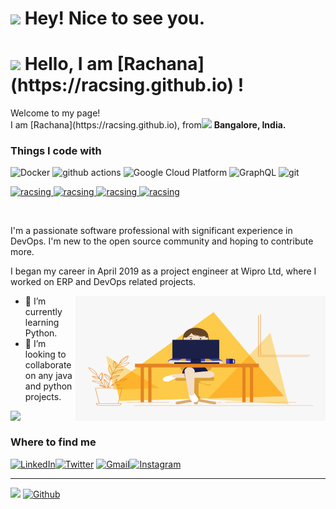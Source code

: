 <h1><img src="https://emojis.slackmojis.com/emojis/images/1531849430/4246/blob-sunglasses.gif?1531849430" width="30"/> Hey! Nice to see you.</h1>
<h1><img src="https://raw.githubusercontent.com/nixin72/nixin72/master/wave.gif" width="30"/> Hello, I am [Rachana](https://racsing.github.io) ! </h1>

<p>Welcome to my page! </br>I am [Rachana](https://racsing.github.io), from<img src="https://www.shutterstock.com/image-illustration/made-india-illustration-banner-badge-colorful-683234635" width="13"/> <b>Bangalore, India.</b></p>
<h3>Things I code with</h3>
  <img alt="Docker" src="https://img.shields.io/badge/-Docker-46a2f1?style=flat-square&logo=docker&logoColor=white" />
  <img alt="github actions" src="https://img.shields.io/badge/-Github_Actions-2088FF?style=flat-square&logo=github-actions&logoColor=white" />
  <img alt="Google Cloud Platform" src="https://img.shields.io/badge/-Google_Cloud_Platform-1a73e8?style=flat-square&logo=google-cloud&logoColor=white" />
  <img alt="GraphQL" src="https://img.shields.io/badge/-GraphQL-E10098?style=flat-square&logo=graphql&logoColor=white" />
  <img alt="git" src="https://img.shields.io/badge/-Git-F05032?style=flat-square&logo=git&logoColor=white" />
</p>


<a href="https://linkedin.com/in/racsing">
 <img src="https://cdn.jsdelivr.net/npm/simple-icons@v3/icons/linkedin.svg" alt="racsing" width="22px">
</a>
<a href="mailto:rachanas.work@gmail.com"> 
 <img src="https://cdn.jsdelivr.net/npm/simple-icons@v3/icons/gmail.svg" alt="racsing" width="22px">
</a>
<a href="https://twitter.com/_racsing">
 <img src="https://cdn.jsdelivr.net/npm/simple-icons@v3/icons/twitter.svg" alt="racsing" width="22px"> 
</a>
<a href="https://instagram.com/_racsing">
 <img src="https://cdn.jsdelivr.net/npm/simple-icons@v3/icons/instagram.svg" alt="racsing" width="22px"> 
</a>
</p>

<br/>


I'm a passionate software professional with significant experience in DevOps. I'm new to the open source community and hoping to contribute more.

I began my career in April 2019 as a project engineer at Wipro Ltd, where I worked on ERP and DevOps related projects.

<img align="right" alt="GIF" src="code.gif?raw=true" width="400" height="200" />

- 🌱 I’m currently learning Python. 
- 👯 I’m looking to collaborate on any java and python projects.

<div>
<a href="https://github-readme-stats.vercel.app/api?username=racsing&theme=gotham"><img  align="left" src="https://github-readme-stats.vercel.app/api?username=racsing&count_private=true&show_icons=true&theme=gotham" />
</a>
<!--
<a href="https://github-readme-stats.vercel.app/api/top-langs/?username=racsing&hide=php&theme=gotham">
  <img align="left" src="https://github-readme-stats.vercel.app/api/top-langs/?username=racsing&hide=php&theme=gotham"/>
</a>
-->
</div>

<br/>

<h3>Where to find me</h3>
<p><a href="https://linkedin.com/in/racsing" target="_blank"><img alt="LinkedIn" src="https://img.shields.io/badge/linkedin-%230077B5.svg?&style=for-the-badge&logo=linkedin&logoColor=white" /></a><a href="https://twitter.com/_racsing" target="_blank"><img alt="Twitter" src="https://img.shields.io/badge/twitter-%231DA1F2.svg?&style=for-the-badge&logo=twitter&logoColor=white" /></a> <a href="mailto:rachanas.work@gmail.com" target="_blank"><img alt="Gmail" src="https://img.shields.io/badge/linkedin-%230077B5.svg?&style=for-the-badge&logo=Gmail&logoColor=white" /></a><a href="https://instagram.com/_racsing" target="_blank"><img alt="Instagram" src="https://img.shields.io/badge/linkedin-%230077B5.svg?&style=for-the-badge&logo=instagram&logoColor=pink" /></a>
</p>

------------

![](https://visitor-badge.laobi.icu/badge?page_id=racsing.racsing) [![Github](https://img.shields.io/github/followers/racsing?label=Followers&logo=Github)](https://github.com/racsing)
